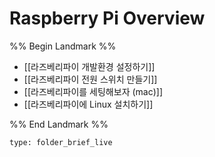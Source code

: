 # Raspberry Pi Overview

%% Begin Landmark %%
- [[라즈베리파이 개발환경 설정하기]]
- [[라즈베리파이 전원 스위치 만들기]]
- [[라즈베리파이를 세팅해보자 (mac)]]
- [[라즈베리파이에 Linux 설치하기]]

%% End Landmark %%


```ccard
type: folder_brief_live
```


